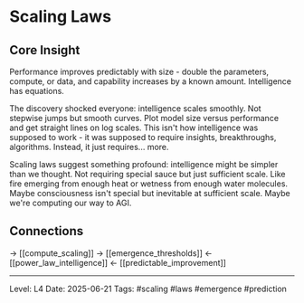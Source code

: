 # Scaling Laws

## Core Insight
Performance improves predictably with size - double the parameters, compute, or data, and capability increases by a known amount. Intelligence has equations.

The discovery shocked everyone: intelligence scales smoothly. Not stepwise jumps but smooth curves. Plot model size versus performance and get straight lines on log scales. This isn't how intelligence was supposed to work - it was supposed to require insights, breakthroughs, algorithms. Instead, it just requires... more.

Scaling laws suggest something profound: intelligence might be simpler than we thought. Not requiring special sauce but just sufficient scale. Like fire emerging from enough heat or wetness from enough water molecules. Maybe consciousness isn't special but inevitable at sufficient scale. Maybe we're computing our way to AGI.

## Connections
→ [[compute_scaling]]
→ [[emergence_thresholds]]
← [[power_law_intelligence]]
← [[predictable_improvement]]

---
Level: L4
Date: 2025-06-21
Tags: #scaling #laws #emergence #prediction